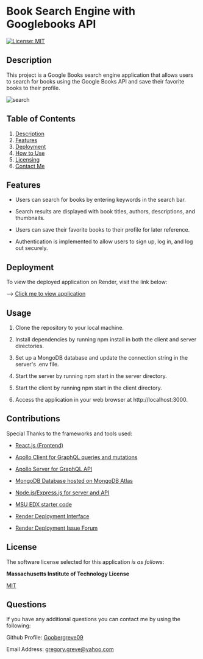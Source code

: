 # Book Search Engine with Googlebooks API

[![License: MIT](https://img.shields.io/badge/License-MIT-yellow.svg)](https://opensource.org/licenses/MIT)

## Description

This project is a Google Books search engine application that allows users to search for books using the Google Books API and save their favorite books to their profile.

![search](https://github.com/Goobergreve09/Book-Search-Engine/assets/143923830/de84a87c-6d7f-48f1-9920-2c2af1d43fa0)



## Table of Contents

1. [Description](#description)
2. [Features](#features)
3. [Deployment](#deployment)
4. [How to Use](#usage)
5. [Licensing](#license)
6. [Contact Me](#questions)

## Features

- Users can search for books by entering keywords in the search bar.

- Search results are displayed with book titles, authors, descriptions, and thumbnails.

- Users can save their favorite books to their profile for later reference.

- Authentication is implemented to allow users to sign up, log in, and log out securely.

## Deployment

To view the deployed application on Render, visit the link below:

--> [Click me to view application](https://book-search-engine-60tt.onrender.com/)

## Usage

1. Clone the repository to your local machine.

2. Install dependencies by running npm install in both the client and server directories.

3. Set up a MongoDB database and update the connection string in the server's .env file.

4. Start the server by running npm start in the server directory.

5. Start the client by running npm start in the client directory.

6.  Access the application in your web browser at http://localhost:3000.

## Contributions

Special Thanks to the frameworks and tools used:

* [React.js (Frontend)](https://react.dev/)

* [Apollo Client for GraphQL queries and mutations](https://www.apollographql.com/docs/react/)

* [Apollo Server for GraphQL API](https://www.apollographql.com/docs/react/)

* [MongoDB Database hosted on MongoDB Atlas](https://www.mongodb.com/cloud/atlas/lp/try4?utm_source=bing&utm_campaign=search_bs_pl_evergreen_atlas_core_prosp-brand_gic-null_amers-us_ps-all_desktop_eng_lead&utm_term=mongodb%20atlas&utm_medium=cpc_paid_search&utm_ad=e&utm_ad_campaign_id=415204521&adgroup=1223756911396639&msclkid=c732ee9e5d0913497da98b66784ee710)

* [Node.js/Express.js for server and API](https://nodejs.org/en/learn/getting-started/introduction-to-nodejs)

* [MSU EDX starter code](https://bootcamp.msu.edu/coding/)

* [Render Deployment Interface](https://render.com/)

* [Render Deployment Issue Forum](https://community.render.com/t/vite-not-found-render-error/16412)

## License

The software license selected for this application _is as follows_:

**Massachusetts Institute of Technology License**

[MIT](https://opensource.org/licenses/MIT)


## Questions

If you have any additional questions you can contact me by using the following:

Github Profile: [Goobergreve09](https://www.github.com/Goobergreve09)

Email Address: gregory.greve@yahoo.com
